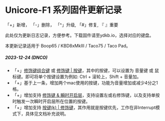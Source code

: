 # Unicore-F1 系列固件更新记录
「+」新增， 「-」删除， 「^」升级,  「#」修复,  『 』重要

此处仅为更新日志记录，方便参考。下载固件请至ydkb.io，选择对应的键盘。

本更新记录适用于 Boop65 / KBD8xMkIII / Taco75 / Taco Pad。

##### 2023-12-24 (DNCO)
- 「+」[修饰键组合键](app://obsidian.md/edit-keymap/mods-key.md) 或 [修饰键 | 按键](app://obsidian.md/edit-keymap/mods-tap-key.md)，其中的按键，可以设置为 音量键 或 鼠标键。即可将单个按键设置为例如: Ctrl + 滚轮上，Shift + 音量加。
- 「+」基于上一条，增加两个mac使用的按键，功能为音量增加或减少4分之1格。
- 「+」增加支持 [修饰键 & 瞬时开启层](app://obsidian.md/edit-keymap/layer-mods.md)，支持设置左或右修饰键，以及支持单按时触发一次瞬时开启层所在位置的按键。
- 「+」增加支持 [按键(k) | 修饰键](app://obsidian.md/edit-keymap/mods-tap-key.md)，其作用就是按键优先，工作在非Interrupt模式下，具体见文档补充说明。
